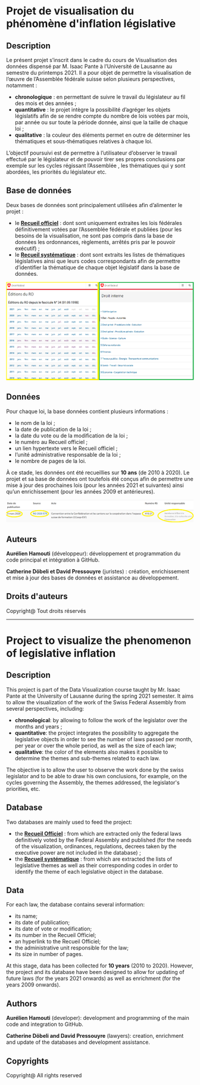 # Projet de visualisation du phénomène d'inflation législative

## Description
Le présent projet s’inscrit dans le cadre du cours de Visualisation des données dispensé par M. Isaac Pante à l’Université de Lausanne au semestre du printemps 2021. Il a pour objet de permettre la visualisation de l’œuvre de l’Assemblée fédérale suisse selon plusieurs perspectives, notamment : 
-	**chronologique** : en permettant de suivre le travail du législateur au fil des mois et des années ; 
-	**quantitative** : le projet intègre la possibilité d’agréger les objets législatifs afin de se rendre compte du nombre de lois votées par mois, par année ou sur toute la période donnée, ainsi que la taille de chaque loi ; 
-	**qualitative** : la couleur des éléments permet en outre de déterminer les thématiques et sous-thématiques relatives à chaque loi.

L’objectif poursuivi est de permettre à l’utilisateur d’observer le travail effectué par le législateur et de pouvoir tirer ses propres conclusions par exemple sur les cycles régissant l’Assemblée , les thématiques qui y sont abordées, les priorités du législateur etc. 

## Base de données
Deux bases de données sont principalement utilisées afin d’alimenter le projet : 
-	le **[Recueil officiel](https://www.fedlex.admin.ch/fr/oc?news_period=last_day&news_pageNb=1&news_order=desc&news_itemsPerPage=10)** : dont sont uniquement extraites les lois fédérales définitivement votées par l’Assemblée fédérale et publiées (pour les besoins de la visualisation, ne sont pas compris dans la base de données les ordonnances, règlements, arrêtés pris par le pouvoir exécutif) ; 
-	le **[Recueil systématique](https://www.fedlex.admin.ch/fr/cc?news_period=last_day&news_pageNb=1&news_order=desc&news_itemsPerPage=10)** : dont sont extraits les listes de thématiques législatives ainsi que leurs codes correspondants afin de permettre d’identifier la thématique de chaque objet législatif dans la base de données.

![illustrations bases](/figures/IllustrationRORS.png)

## Données
Pour chaque loi, la base données contient plusieurs informations : 
-	le nom de la loi ;
-	la date de publication de la loi ;
-	la date du vote ou de la modification de la loi ;
-	le numéro au Recueil officiel ;
-	un lien hypertexte vers le Recueil officiel ;
-	l’unité administrative responsable de la loi ; 
-	le nombre de pages de la loi.

À ce stade, les données ont été recueillies sur **10 ans** (de 2010 à 2020). Le projet et sa base de données ont toutefois été conçus afin de permettre une mise à jour des prochaines lois (pour les années 2021 et suivantes) ainsi qu’un enrichissement (pour les années 2009 et antérieures).

![illustrations données](figures/IllustrationDonnees1.png)


## Auteurs
**Aurélien Hamouti** (développeur): développement et programmation du code principal et intégration à GitHub.

**Catherine Döbeli et David Pressouyre** (juristes) : création, enrichissement et mise à jour des bases de données et assistance au développement.

## Droits d'auteurs
Copyright@ Tout droits réservés


**************************************************************************************************

# Project to visualize the phenomenon of legislative inflation

## Description
This project is part of the Data Visualization course taught by Mr. Isaac Pante at the University of Lausanne during the spring 2021 semester. It aims to allow the visualization of the work of the Swiss Federal Assembly from several perspectives, including: 
- **chronological**: by allowing to follow the work of the legislator over the months and years ; 
- **quantitative**: the project integrates the possibility to aggregate the legislative objects in order to see the number of laws passed per month, per year or over the whole period, as well as the size of each law; 
- **qualitative**: the color of the elements also makes it possible to determine the themes and sub-themes related to each law.

The objective is to allow the user to observe the work done by the swiss legislator and to be able to draw his own conclusions, for example, on the cycles governing the Assembly, the themes addressed, the legislator's priorities, etc. 

## Database
Two databases are mainly used to feed the project: 
- the **[Recueil Officiel](https://www.fedlex.admin.ch/fr/oc?news_period=last_day&news_pageNb=1&news_order=desc&news_itemsPerPage=10)** : from which are extracted only the federal laws definitively voted by the Federal Assembly and published (for the needs of the visualization, ordinances, regulations, decrees taken by the executive power are not included in the database) ; 
- the **[Recueil systématique](https://www.fedlex.admin.ch/fr/cc?news_period=last_day&news_pageNb=1&news_order=desc&news_itemsPerPage=10)** : from which are extracted the lists of legislative themes as well as their corresponding codes in order to identify the theme of each legislative object in the database.

## Data
For each law, the database contains several information: 
- its name;
- its date of publication;
- its date of vote or modification;
- its number in the Recueil Officiel;
- an hyperlink to the Recueil Officiel;
- the administrative unit responsible for the law; 
- its size in number of pages.

At this stage, data has been collected for **10 years** (2010 to 2020). However, the project and its database have been designed to allow for updating of future laws (for the years 2021 onwards) as well as enrichment (for the years 2009 onwards).


## Authors
**Aurélien Hamouti** (developer): development and programming of the main code and integration to GitHub.

**Catherine Döbeli and David Pressouyre** (lawyers): creation, enrichment and update of the databases and development assistance.

## Copyrights
Copyright@ All rights reserved



